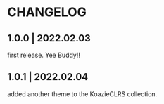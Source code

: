 # CHANGELOG

## 1.0.0 | 2022.02.03

first release. Yee Buddy!!

## 1.0.1 | 2022.02.04

added another theme to the KoazieCLRS collection.
